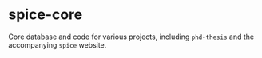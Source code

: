 # spice-core

Core database and code for various projects, including `phd-thesis` and the accompanying `spice` website.
